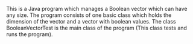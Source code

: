 This is a Java program which manages a Boolean vector which can have any size.
The program consists of one basic class which holds the dimension of the vector and a vector with boolean values.
The class BooleanVectorTest is the main class of the program (This class tests and runs the program).